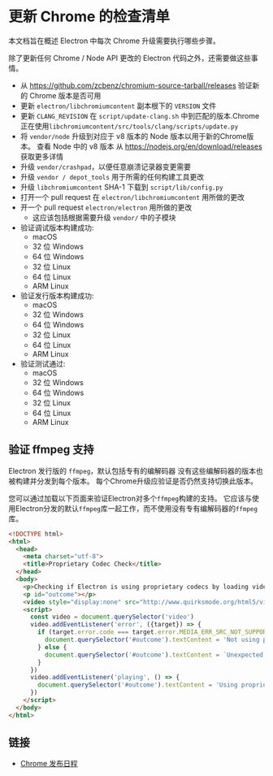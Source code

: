 # 更新 Chrome 的检查清单

本文档旨在概述 Electron 中每次 Chrome 升级需要执行哪些步骤。

除了更新任何 Chrome / Node API 更改的 Electron 代码之外，还需要做这些事情。

- 从 https://github.com/zcbenz/chromium-source-tarball/releases 验证新的 Chrome 版本是否可用
- 更新 `electron/libchromiumcontent` 副本根下的 `VERSION` 文件
- 更新 `CLANG_REVISION` 在 `script/update-clang.sh` 中到匹配的版本.Chrome正在使用`libchromiumcontent/src/tools/clang/scripts/update.py`
- 将 `vendor/node` 升级到对应于 v8 版本的 Node 版本以用于新的Chrome版本。 查看 Node 中的 v8 版本 从 https://nodejs.org/en/download/releases 获取更多详情
- 升级 `vendor/crashpad`，以便任意崩溃记录器变更需要
- 升级 `vendor / depot_tools` 用于所需的任何构建工具更改
- 升级 `libchromiumcontent` SHA-1 下载到 `script/lib/config.py`
- 打开一个 pull request 在 `electron/libchromiumcontent` 用所做的更改
- 开一个 pull request `electron/electron` 用所做的更改 
  - 这应该包括根据需要升级 `vendor/` 中的子模块
- 验证调试版本构建成功: 
  - macOS
  - 32 位 Windows
  - 64 位 Windows
  - 32 位 Linux
  - 64 位 Linux
  - ARM Linux
- 验证发行版本构建成功: 
  - macOS
  - 32 位 Windows
  - 64 位 Windows
  - 32 位 Linux
  - 64 位 Linux
  - ARM Linux
- 验证测试通过: 
  - macOS
  - 32 位 Windows
  - 64 位 Windows
  - 32 位 Linux
  - 64 位 Linux
  - ARM Linux

## 验证 ffmpeg 支持

Electron 发行版的 `ffmpeg`，默认包括专有的编解码器 没有这些编解码器的版本也被构建并分发到每个版本。 每个Chrome升级应验证是否仍然支持切换此版本。

您可以通过加载以下页面来验证Electron对多个`ffmpeg`构建的支持。 它应该与使用Electron分发的默认`ffmpeg`库一起工作，而不使用没有专有编解码器的`ffmpeg`库。

```html
<!DOCTYPE html>
<html>
  <head>
    <meta charset="utf-8">
    <title>Proprietary Codec Check</title>
  </head>
  <body>
    <p>Checking if Electron is using proprietary codecs by loading video from http://www.quirksmode.org/html5/videos/big_buck_bunny.mp4</p>
    <p id="outcome"></p>
    <video style="display:none" src="http://www.quirksmode.org/html5/videos/big_buck_bunny.mp4" autoplay></video>
    <script>
      const video = document.querySelector('video')
      video.addEventListener('error', ({target}) => {
        if (target.error.code === target.error.MEDIA_ERR_SRC_NOT_SUPPORTED) {
          document.querySelector('#outcome').textContent = 'Not using proprietary codecs, video emitted source not supported error event.'
        } else {
          document.querySelector('#outcome').textContent = `Unexpected error: ${target.error.code}`
        }
      })
      video.addEventListener('playing', () => {
        document.querySelector('#outcome').textContent = 'Using proprietary codecs, video started playing.'
      })
    </script>
  </body>
</html>
```

## 链接

- [Chrome 发布日程](https://www.chromium.org/developers/calendar)